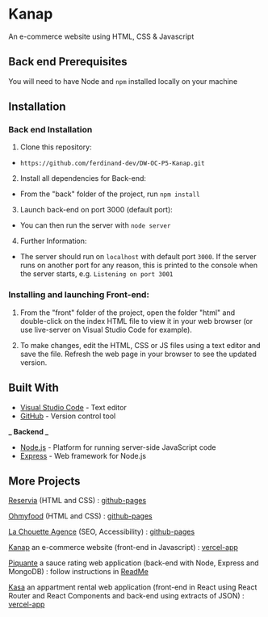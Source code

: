 # Kanap

An e-commerce website using HTML, CSS & Javascript

## Back end Prerequisites

You will need to have Node and `npm` installed locally on your machine

## Installation

### Back end Installation

1. Clone this repository:

- `https://github.com/ferdinand-dev/DW-OC-P5-Kanap.git`

2. Install all dependencies for Back-end:

- From the "back" folder of the project, run `npm install`

3. Launch back-end on port 3000 (default port):

- You can then run the server with `node server`

4. Further Information:

- The server should run on `localhost` with default port `3000`.
  If the server runs on another port for any reason, this is printed to the console when the server starts, e.g. `Listening on port 3001`

### Installing and launching Front-end:

1. From the "front" folder of the project, open the folder "html" and double-click on the index HTML file to view it in your web browser (or use live-server on Visual Studio Code for example).

2. To make changes, edit the HTML, CSS or JS files using a text editor and save the file. Refresh the web page in your browser to see the updated version.

## Built With

- [Visual Studio Code](https://code.visualstudio.com/) - Text editor
- [GitHub](https://github.com/) - Version control tool

**_ Backend _**

- [Node.js](https://nodejs.org/en/) - Platform for running server-side JavaScript code
- [Express](https://expressjs.com/fr/) - Web framework for Node.js

## More Projects

[Reservia](https://github.com/ferdinand-dev/DW-OC-P2-Reservia) (HTML and CSS) : [github-pages](https://ferdinand-dev.github.io/DW-OC-P2-Reservia/)

[Ohmyfood](https://github.com/ferdinand-dev/DW-OC-P3-Ohmyfood) (HTML and CSS) : [github-pages](https://ferdinand-dev.github.io/DW-OC-P3-Ohmyfood/)

[La Chouette Agence](https://github.com/ferdinand-dev/DW-OC-P4-La-Chouette-Agence) (SEO, Accessibility) : [github-pages](https://ferdinand-dev.github.io/DW-OC-P4-La-Chouette-Agence/)

[Kanap](https://github.com/ferdinand-dev/DW-OC-P5-Kanap) an e-commerce website (front-end in Javascript) : [vercel-app](https://p5-kanap-frontend.vercel.app)

[Piquante](https://github.com/ferdinand-dev/DW-OC-P6-Piquante) a sauce rating web application (back-end with Node, Express and MongoDB) : follow instructions in [ReadMe](https://ferdinand-dev.github.io/DW-OC-P6-Piquante/)

[Kasa](https://github.com/ferdinand-dev/DW-OC-P7-Kasa) an appartment rental web application (front-end in React using React Router and React Components and back-end using extracts of JSON) : [vercel-app](https://dw-oc-p7-kasa.vercel.app/)
